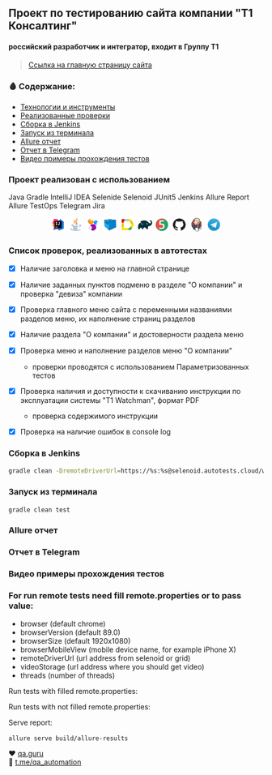 ## Проект по тестированию сайта компании "Т1 Консалтинг"
#### российский разработчик и интегратор, входит в Группу Т1
> <a target="_blank" href="https://www.t1-consulting.ru/">Ссылка на главную страницу сайта</a>


### :drop_of_blood: Содержание:

- [Технологии и инструменты](#earth_africa-технологии-и-инструменты)
- [Реализованные проверки](#earth_africa-Реализованные-проверки)
- [Сборка в Jenkins](#earth_africa-Jenkins-job)
- [Запуск из терминала](#earth_africa-Запуск-тестов-из-терминала)
- [Allure отчет](#earth_africa-Allure-отчет)
- [Отчет в Telegram](#earth_africa-Уведомление-в-Telegram-при-помощи-бота)
- [Видео примеры прохождения тестов](#earth_africa-Примеры-видео-о-прохождении-тестов)


### Проект реализован с использованием
Java Gradle IntelliJ IDEA Selenide Selenoid JUnit5 Jenkins Allure Report Allure TestOps Telegram Jira
<p align="center">
<img width="6%" title="IntelliJ IDEA" src="images/logo/Intelij_IDEA.svg">
<img width="6%" title="Java" src="images/logo/Java.svg">
<img width="6%" title="Selenide" src="images/logo/Selenide.svg">
<img width="6%" title="Selenoid" src="images/logo/Selenoid.svg">
<img width="6%" title="Allure Report" src="images/logo/Allure_Report.svg">
<img width="6%" title="Gradle" src="images/logo/Gradle.svg">
<img width="6%" title="JUnit5" src="images/logo/JUnit5.svg">
<img width="6%" title="GitHub" src="images/logo/GitHub.svg">
<img width="6%" title="Jenkins" src="images/logo/Jenkins.svg">
<img width="6%" title="Telegram" src="images/logo/Telegram.svg">
</p>

### Список проверок, реализованных в автотестах
- [x] Наличие  заголовка и меню на главной странице
- [x] Наличие заданных пунктов подменю в разделе "О компании" и проверка "девиза" компании
- [x] Проверка главного меню сайта с переменными названиями разделов меню, их наполнение страниц разделов
- [x] Наличие раздела "О компании" и достоверности раздела меню 
- [x] Проверка  меню и наполнение разделов меню "О компании"
  -    проверки проводятся с использованием Параметризованных тестов
- [x] Проверка наличия и доступности к скачиванию инструкции по эксплуатации системы "T1 Watchman", формат PDF
  - проверка содержимого инструкции
- [x] Проверка на наличие ошибок в console log


### Сборка в Jenkins
```bash
gradle clean -DremoteDriverUrl=https://%s:%s@selenoid.autotests.cloud/wd/hub/ -DvideoStorage=https://selenoid.autotests.cloud/video/ -Dthreads=1 test
```
### Запуск из терминала
```bash
gradle clean test
```
### Allure отчет

### Отчет в Telegram

### Видео примеры прохождения тестов

### For run remote tests need fill remote.properties or to pass value:

* browser (default chrome)
* browserVersion (default 89.0)
* browserSize (default 1920x1080)
* browserMobileView (mobile device name, for example iPhone X)
* remoteDriverUrl (url address from selenoid or grid)
* videoStorage (url address where you should get video)
* threads (number of threads)


Run tests with filled remote.properties:

Run tests with not filled remote.properties:

Serve report:
```bash
allure serve build/allure-results
```
 
:heart: <a target="_blank" href="https://qa.guru">qa.guru</a><br/>
:blue_heart: <a target="_blank" href="https://t.me/qa_automation">t.me/qa_automation</a>
